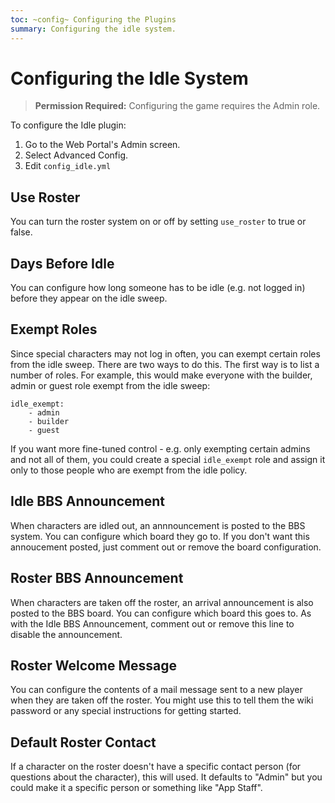```yaml
---
toc: ~config~ Configuring the Plugins
summary: Configuring the idle system.
---
```

# Configuring the Idle System

> **Permission Required:** Configuring the game requires the Admin role.

To configure the Idle plugin:

1. Go to the Web Portal's Admin screen.  
2. Select Advanced Config.
3. Edit `config_idle.yml`

## Use Roster

You can turn the roster system on or off by setting `use_roster` to true or false.

## Days Before Idle

You can configure how long someone has to be idle (e.g. not logged in) before they appear on the idle sweep.

## Exempt Roles

Since special characters may not log in often, you can exempt certain roles from the idle sweep.  There are two ways to do this.  The first way is to list a number of roles.  For example, this would make everyone with the builder, admin or guest role exempt from the idle sweep:

    idle_exempt:
        - admin
        - builder
        - guest

If you want more fine-tuned control - e.g. only exempting certain admins and not all of them, you could create a special `idle_exempt` role and assign it only to those people who are exempt from the idle policy.

## Idle BBS Announcement

When characters are idled out, an annnouncement is posted to the BBS system.  You can configure which board they go to.  If you don't want this annoucement posted, just comment out or remove the board configuration.

## Roster BBS Announcement

When characters are taken off the roster, an arrival announcement is also posted to the BBS board.  You can configure which board this goes to.  As with the Idle BBS Announcement, comment out or remove this line to disable the announcement.

## Roster Welcome Message

You can configure the contents of a mail message sent to a new player when they are taken off the roster.  You might use this to tell them the wiki password or any special instructions for getting started.

## Default Roster Contact

If a character on the roster doesn't have a specific contact person (for questions about the character), this will used.  It defaults to "Admin" but you could make it a specific person or something like "App Staff".